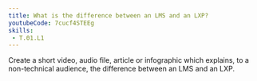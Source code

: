 ```yaml
---
title: What is the difference between an LMS and an LXP?
youtubeCode: 7cucf4STEEg
skills:
 - T.01.L1
---
```

Create a short video, audio file, article or infographic which explains, to a non-technical audience, the difference between an LMS and an LXP.